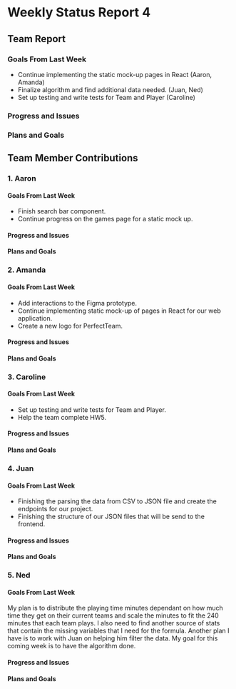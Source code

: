 # Weekly Status Report 4

## Team Report
### Goals From Last Week
- Continue implementing the static mock-up pages in React (Aaron, Amanda)
- Finalize algorithm and find additional data needed. (Juan, Ned)
- Set up testing and write tests for Team and Player (Caroline)

### Progress and Issues

### Plans and Goals


## Team Member Contributions
### 1. Aaron
#### Goals From Last Week
- Finish search bar component.
- Continue progress on the games page for a static mock up.

#### Progress and Issues

#### Plans and Goals

### 2. Amanda
#### Goals From Last Week
- Add interactions to the Figma prototype.
- Continue implementing static mock-up of pages in React for our web application.
- Create a new logo for PerfectTeam.

#### Progress and Issues

#### Plans and Goals

### 3. Caroline
#### Goals From Last Week
- Set up testing and write tests for Team and Player.
- Help the team complete HW5.

#### Progress and Issues

#### Plans and Goals

### 4. Juan
#### Goals From Last Week
- Finishing the parsing the data from CSV to JSON file and create the endpoints for our project. 
- Finishing the structure of our JSON files that will be send to the frontend.

#### Progress and Issues

#### Plans and Goals

### 5. Ned
#### Goals From Last Week
My plan is to distribute the playing time minutes dependant on how much time they get on their current teams and scale the minutes to fit the 240 minutes that each team plays. I also need to find another source of stats that contain the missing variables that I need for the formula. Another plan I have is to work with Juan on helping him filter the data. My goal for this coming week is to have the algorithm done.

#### Progress and Issues

#### Plans and Goals

